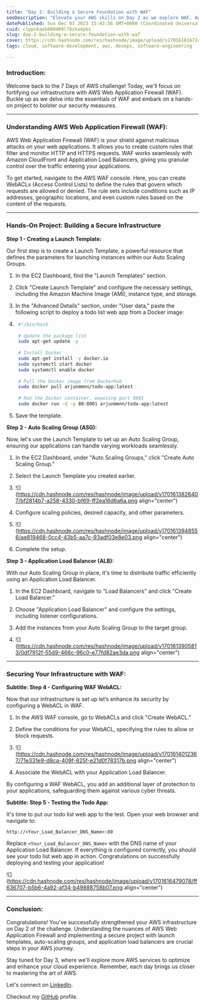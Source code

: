 ```yaml
---
title: "Day 2: Building a Secure Foundation with WAF"
seoDescription: "Elevate your AWS skills on Day 2 as we explore WAF, Auto Scaling, and Docker deployment. Learn to secure your infrastructure, deploy a Todo List App, and tr"
datePublished: Sun Dec 03 2023 15:43:56 GMT+0000 (Coordinated Universal Time)
cuid: clppnkaeb000409l78zka4pbs
slug: day-2-building-a-secure-foundation-with-waf
cover: https://cdn.hashnode.com/res/hashnode/image/upload/v1701618167241/b13499af-0f9d-496c-8a5e-b8a4334302f7.png
tags: cloud, software-development, aws, devops, software-engineering

---
```


### **Introduction:**

Welcome back to the 7 Days of AWS challenge! Today, we'll focus on fortifying our infrastructure with AWS Web Application Firewall (WAF). Buckle up as we delve into the essentials of WAF and embark on a hands-on project to bolster our security measures.

---

### **Understanding AWS Web Application Firewall (WAF):**

AWS Web Application Firewall (WAF) is your shield against malicious attacks on your web applications. It allows you to create custom rules that filter and monitor HTTP and HTTPS requests. WAF works seamlessly with Amazon CloudFront and Application Load Balancers, giving you granular control over the traffic entering your applications.

To get started, navigate to the AWS WAF console. Here, you can create WebACLs (Access Control Lists) to define the rules that govern which requests are allowed or denied. The rule sets include conditions such as IP addresses, geographic locations, and even custom rules based on the content of the requests.

---

### **Hands-On Project: Building a Secure Infrastructure**

**Step 1 - Creating a Launch Template:**

Our first step is to create a Launch Template, a powerful resource that defines the parameters for launching instances within our Auto Scaling Groups.

1. In the EC2 Dashboard, find the "Launch Templates" section.
    
2. Click "Create Launch Template" and configure the necessary settings, including the Amazon Machine Image (AMI), instance type, and storage.
    
3. In the "Advanced Details" section, under "User data," paste the following script to deploy a todo list web app from a Docker image:
    
4. ```bash
    #!/bin/bash
    
    # Update the package list
    sudo apt-get update -y
    
    # Install Docker
    sudo apt-get install -y docker.io
    sudo systemctl start docker
    sudo systemctl enable docker
    
    # Pull the Docker image from DockerHub
    sudo docker pull arjunmmnn/todo-app:latest
    
    # Run the Docker container, exposing port 8001
    sudo docker run -d -p 80:8001 arjunmmnn/todo-app:latest
    ```
    
5. Save the template.
    

**Step 2 - Auto Scaling Group (ASG):**

Now, let's use the Launch Template to set up an Auto Scaling Group, ensuring our applications can handle varying workloads seamlessly.

1. In the EC2 Dashboard, under "Auto Scaling Groups," click "Create Auto Scaling Group."
    
2. Select the Launch Template you created earlier.
    
3. ![](https://cdn.hashnode.com/res/hashnode/image/upload/v1701613826407/bf2814b7-a258-4330-bf69-ff2ea16d6a6a.png align="center")
    
4. Configure scaling policies, desired capacity, and other parameters.
    
5. ![](https://cdn.hashnode.com/res/hashnode/image/upload/v1701613948556/ae819468-0cc4-43b5-aa7c-93adf03e8e03.png align="center")
    
6. Complete the setup.
    

**Step 3 - Application Load Balancer (ALB):**

With our Auto Scaling Group in place, it's time to distribute traffic efficiently using an Application Load Balancer.

1. In the EC2 Dashboard, navigate to "Load Balancers" and click "Create Load Balancer."
    
2. Choose "Application Load Balancer" and configure the settings, including listener configurations.
    
3. Add the instances from your Auto Scaling Group to the target group.
    
4. ![](https://cdn.hashnode.com/res/hashnode/image/upload/v1701613905813/0df7912f-55d9-466c-96c0-e77fd82ae3da.png align="center")
    

---

### **Securing Your Infrastructure with WAF:**

**Subtitle: Step 4 - Configuring WAF WebACL:**

Now that our infrastructure is set up let’s enhance its security by configuring a WebACL in WAF.

1. In the AWS WAF console, go to WebACLs and click "Create WebACL."
    
2. Define the conditions for your WebACL, specifying the rules to allow or block requests.
    
3. ![](https://cdn.hashnode.com/res/hashnode/image/upload/v1701614012367/71e331e9-d8ca-409f-825f-e21d0f78317b.png align="center")
    
4. Associate the WebACL with your Application Load Balancer.
    

By configuring a WAF WebACL, you add an additional layer of protection to your applications, safeguarding them against various cyber threats.

**Subtitle: Step 5 - Testing the Todo App:**

It's time to put our todo list web app to the test. Open your web browser and navigate to:

```plaintext
http://<Your_Load_Balancer_DNS_Name>:80
```

Replace `<Your_Load_Balancer_DNS_Name>` with the DNS name of your Application Load Balancer. If everything is configured correctly, you should see your todo list web app in action. Congratulations on successfully deploying and testing your application!

![](https://cdn.hashnode.com/res/hashnode/image/upload/v1701616479078/ff636707-b5b6-4a92-af34-b49888758b07.png align="center")

---

### **Conclusion:**

Congratulations! You've successfully strengthened your AWS infrastructure on Day 2 of the challenge. Understanding the nuances of AWS Web Application Firewall and implementing a secure project with launch templates, auto-scaling groups, and application load balancers are crucial steps in your AWS journey.

Stay tuned for Day 3, where we'll explore more AWS services to optimize and enhance your cloud experience. Remember, each day brings us closer to mastering the art of AWS.

Let's connect on [LinkedIn](https://www.linkedin.com/in/arjunmenon-devops/).

Checkout my [GitHub](https://github.com/ArjunMnn) profile.